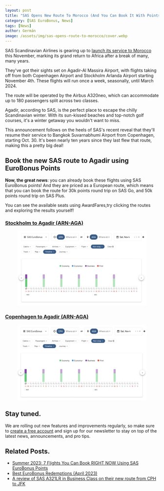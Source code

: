 ```yaml
---
layout: post
title: "SAS Opens New Route To Morocco (And You Can Book It With Points)"
category: [SAS EuroBonus, News]
tags: [News]
author: Germán
image: /assets/img/sas-opens-route-to-morocco/cover.webp
---
```


SAS Scandinavian Airlines is gearing up to [launch its service to Morocco](https://www.sasgroup.net/newsroom/press-releases/2023/sas-returns-to-africa-by-flying-to-agadir-this-upcoming-winter/) this November, marking its grand return to Africa after a break of many, many years.

They've got their sights set on Agadir-Al Massira Airport, with flights taking off from both Copenhagen Airport and Stockholm Arlanda Airport starting November 4th. These flights will run once a week, seasonally, until March 2024.

The route will be operated by the Airbus A320neo, which can accommodate up to 180 passengers split across two classes.

Agadir, according to SAS, is the perfect place to escape the chilly Scandinavian winter. With its sun-kissed beaches and top-notch golf courses, it's a winter getaway you wouldn't want to miss.

This announcement follows on the heels of SAS's recent reveal that they'll resume their service to Bangkok Suvarnabhumi Airport from Copenhagen, starting Oct. 30. It's been nearly ten years since they last flew that route, making this a pretty big deal!


## Book the new SAS route to Agadir using EuroBonus Points

**Now, the great news**: you can already book these flights using SAS EuroBonus points! And they are priced as a European route, which means that you can book the route for 30k points round trip on SAS Go, and 50k points round trip on SAS Plus.

You can see the available seats using AwardFares,try clicking the routes and exploring the results yourself!


### [Stockholm to Agadir (ARN-AGA)](https://awardfares.com/search?ARN.AGA.2023-11-04;o:price;so:asc;x:0;z:eurobonus)

<figure>
<img src="/assets/img/sas-opens-route-to-morocco/sas-arn-aga.webp" alt="Stockholm Arlanda to Agadir Morocco (AwardFares)." />
</figure>


### [Copenhagen to Agadir (ARN-AGA)](https://awardfares.com/search?CPH.AGA.2023-11-04;o:price;so:asc;x:0;z:eurobonus)

<figure>
<img src="/assets/img/sas-opens-route-to-morocco/sas-cph-aga.webp" alt="Copenhagen Kastrup to Agadir Morocco (AwardFares)." />
</figure>

## Stay tuned.

We are rolling out new features and improvements regularly, so make sure to [create a free account](https://awardfares.com/signup) and sign up for our newsletter to stay on top of the latest news, announcements, and pro tips.

## Related Posts.

* [Summer 2023: 7 Flights You Can Book RIGHT NOW Using SAS EuroBonus Points](https://blog.awardfares.com/seven-sas-summer-2023-routes/)
* [Best EuroBonus Redemptions (April 2023)](https://blog.awardfares.com/best-eurobonus-redemptions-april-2023/)
* [A review of SAS A321LR in Business Class on their new route from CPH to JFK](https://blog.awardfares.com/a-review-of-sas-business-to-jfk/)



